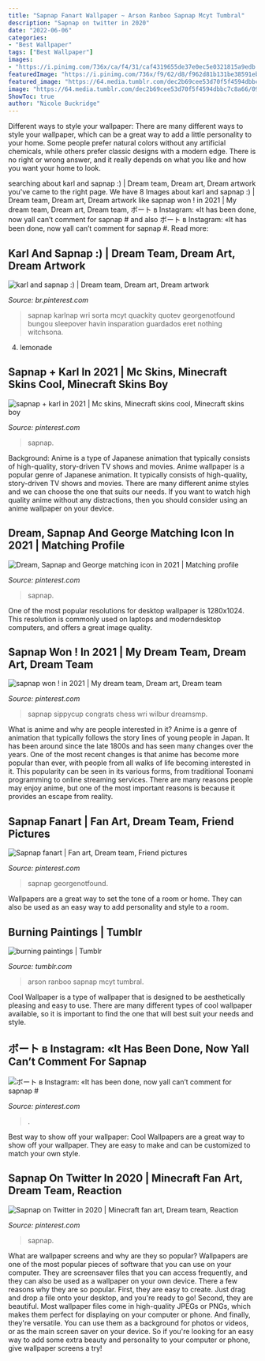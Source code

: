 ```yaml
---
title: "Sapnap Fanart Wallpaper ~ Arson Ranboo Sapnap Mcyt Tumbral"
description: "Sapnap on twitter in 2020"
date: "2022-06-06"
categories:
- "Best Wallpaper"
tags: ["Best Wallpaper"]
images:
- "https://i.pinimg.com/736x/ca/f4/31/caf4319655de37e0ec5e0321815a9edb.jpg"
featuredImage: "https://i.pinimg.com/736x/f9/62/d8/f962d81b131be38591eb04a2963de70d.jpg"
featured_image: "https://64.media.tumblr.com/dec2b69cee53d70f5f4594dbbc7c8a66/093ccf9c950b622d-aa/s2560x500/251802a1db5383d500f662546fcb085494b5d496.png"
image: "https://64.media.tumblr.com/dec2b69cee53d70f5f4594dbbc7c8a66/093ccf9c950b622d-aa/s2560x500/251802a1db5383d500f662546fcb085494b5d496.png"
ShowToc: true
author: "Nicole Buckridge"
---
```



Different ways to style your wallpaper:
There are many different ways to style your wallpaper, which can be a great way to add a little personality to your home. Some people prefer natural colors without any artificial chemicals, while others prefer classic designs with a modern edge. There is no right or wrong answer, and it really depends on what you like and how you want your home to look.

	

		
searching about karl and sapnap :) | Dream team, Dream art, Dream artwork you've came to the right page. We have 8 Images about karl and sapnap :) | Dream team, Dream art, Dream artwork like sapnap won ! in 2021 | My dream team, Dream art, Dream team, ボート в Instagram: «It has been done, now yall can’t comment for sapnap # and also ボート в Instagram: «It has been done, now yall can’t comment for sapnap #. Read more:
		
    
## Karl And Sapnap :) | Dream Team, Dream Art, Dream Artwork

<img loading=lazy src="https://i.pinimg.com/736x/f9/62/d8/f962d81b131be38591eb04a2963de70d.jpg" onerror="this.onerror=null;this.src='https://tse1.mm.bing.net/th?id=OIP.2dOne4kLReI_r-OCTzbFXgHaFb&amp;pid=15.1';" alt="karl and sapnap :) | Dream team, Dream art, Dream artwork">

_Source: br.pinterest.com_

>sapnap karlnap wri sorta mcyt quackity quotev georgenotfound bungou sleepover havin insparation guardados eret nothing witchsona. 

	

4. lemonade 

    
## Sapnap + Karl In 2021 | Mc Skins, Minecraft Skins Cool, Minecraft Skins Boy

<img loading=lazy src="https://i.pinimg.com/originals/5a/3b/89/5a3b89a2643d91bfedd6641cffad9e45.jpg" onerror="this.onerror=null;this.src='https://tse3.mm.bing.net/th?id=OIP.V3w5yRTwWOn1b7K7aG2vnAHaIw&amp;pid=15.1';" alt="sapnap + karl in 2021 | Mc skins, Minecraft skins cool, Minecraft skins boy">

_Source: pinterest.com_

>sapnap. 

	

Background: Anime is a type of Japanese animation that typically consists of high-quality, story-driven TV shows and movies.
Anime wallpaper is a popular genre of Japanese animation. It typically consists of high-quality, story-driven TV shows and movies. There are many different anime styles and we can choose the one that suits our needs. If you want to watch high quality anime without any distractions, then you should consider using an anime wallpaper on your device.

    
## Dream, Sapnap And George Matching Icon In 2021 | Matching Profile

<img loading=lazy src="https://i.pinimg.com/736x/55/64/b3/5564b3c292cd02266df17b7e573118ba.jpg" onerror="this.onerror=null;this.src='https://tse1.mm.bing.net/th?id=OIP.zlhCsnrT-ufqFVZIv28BJQHaHa&amp;pid=15.1';" alt="Dream, Sapnap and George matching icon in 2021 | Matching profile">

_Source: pinterest.com_

>sapnap. 

	

One of the most popular resolutions for desktop wallpaper is 1280x1024. This resolution is commonly used on laptops and moderndesktop computers, and offers a great image quality.

    
## Sapnap Won ! In 2021 | My Dream Team, Dream Art, Dream Team

<img loading=lazy src="https://i.pinimg.com/originals/c3/05/3e/c3053e9dcc1c078d8e942120a2226eec.jpg" onerror="this.onerror=null;this.src='https://tse2.mm.bing.net/th?id=OIP._PSDd3INC0Z2FYlHTI0r7AHaIw&amp;pid=15.1';" alt="sapnap won ! in 2021 | My dream team, Dream art, Dream team">

_Source: pinterest.com_

>sapnap sippycup congrats chess wri wilbur dreamsmp. 

	

What is anime and why are people interested in it?
Anime is a genre of animation that typically follows the story lines of young people in Japan. It has been around since the late 1800s and has seen many changes over the years. One of the most recent changes is that anime has become more popular than ever, with people from all walks of life becoming interested in it. This popularity can be seen in its various forms, from traditional Toonami programming to online streaming services. There are many reasons people may enjoy anime, but one of the most important reasons is because it provides an escape from reality.

    
## Sapnap Fanart | Fan Art, Dream Team, Friend Pictures

<img loading=lazy src="https://i.pinimg.com/736x/8f/0f/df/8f0fdf1e591409222051a701f0878046.jpg" onerror="this.onerror=null;this.src='https://tse1.mm.bing.net/th?id=OIP._Dl-b7qH3NMREDdRDf1-_QHaIt&amp;pid=15.1';" alt="Sapnap fanart | Fan art, Dream team, Friend pictures">

_Source: pinterest.com_

>sapnap georgenotfound. 

	

Wallpapers are a great way to set the tone of a room or home. They can also be used as an easy way to add personality and style to a room.

    
## Burning Paintings | Tumblr

<img loading=lazy src="https://64.media.tumblr.com/dec2b69cee53d70f5f4594dbbc7c8a66/093ccf9c950b622d-aa/s2560x500/251802a1db5383d500f662546fcb085494b5d496.png" onerror="this.onerror=null;this.src='https://tse2.mm.bing.net/th?id=OIP.IuWLZkrlTVgSO_kzgttGowHaEK&amp;pid=15.1';" alt="burning paintings | Tumblr">

_Source: tumblr.com_

>arson ranboo sapnap mcyt tumbral. 

	

Cool Wallpaper is a type of wallpaper that is designed to be aesthetically pleasing and easy to use. There are many different types of cool wallpaper available, so it is important to find the one that will best suit your needs and style.

    
## ボート в Instagram: «It Has Been Done, Now Yall Can’t Comment For Sapnap #

<img loading=lazy src="https://i.pinimg.com/736x/9e/12/dd/9e12dd3e7a97698634bb0dce035199fc.jpg" onerror="this.onerror=null;this.src='https://tse3.mm.bing.net/th?id=OIP.-KwNOoxU_9hv98En6pQXlQHaJQ&amp;pid=15.1';" alt="ボート в Instagram: «It has been done, now yall can’t comment for sapnap #">

_Source: pinterest.com_

>. 

	

Best way to show off your wallpaper:
Cool Wallpapers are a great way to show off your wallpaper. They are easy to make and can be customized to match your own style.

    
## Sapnap On Twitter In 2020 | Minecraft Fan Art, Dream Team, Reaction

<img loading=lazy src="https://i.pinimg.com/736x/ca/f4/31/caf4319655de37e0ec5e0321815a9edb.jpg" onerror="this.onerror=null;this.src='https://tse4.mm.bing.net/th?id=OIP.VMdofWh5yMo04k-y2KZwGAHaHf&amp;pid=15.1';" alt="Sapnap on Twitter in 2020 | Minecraft fan art, Dream team, Reaction">

_Source: pinterest.com_

>sapnap. 

	

What are wallpaper screens and why are they so popular?
Wallpapers are one of the most popular pieces of software that you can use on your computer. They are screensaver files that you can access frequently, and they can also be used as a wallpaper on your own device. There a few reasons why they are so popular. First, they are easy to create. Just drag and drop a file onto your desktop, and you're ready to go! Second, they are beautiful. Most wallpaper files come in high-quality JPEGs or PNGs, which makes them perfect for displaying on your computer or phone. And finally, they're versatile. You can use them as a background for photos or videos, or as the main screen saver on your device. So if you're looking for an easy way to add some extra beauty and personality to your computer or phone, give wallpaper screens a try!

